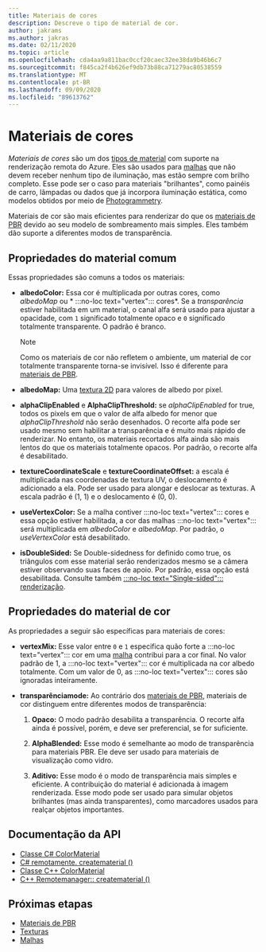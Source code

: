 ```yaml
---
title: Materiais de cores
description: Descreve o tipo de material de cor.
author: jakrams
ms.author: jakras
ms.date: 02/11/2020
ms.topic: article
ms.openlocfilehash: cda4aa9a811bac0ccf20caec32ee38da9b46b6c7
ms.sourcegitcommit: f845ca2f4b626ef9db73b88ca71279ac80538559
ms.translationtype: MT
ms.contentlocale: pt-BR
ms.lasthandoff: 09/09/2020
ms.locfileid: "89613762"
---
```

# <a name="color-materials"></a>Materiais de cores

*Materiais de cores* são um dos [tipos de material](../../concepts/materials.md) com suporte na renderização remota do Azure. Eles são usados para [malhas](../../concepts/meshes.md) que não devem receber nenhum tipo de iluminação, mas estão sempre com brilho completo. Esse pode ser o caso para materiais "brilhantes", como painéis de carro, lâmpadas ou dados que já incorpora iluminação estática, como modelos obtidos por meio de [Photogrammetry](https://en.wikipedia.org/wiki/Photogrammetry).

Materiais de cor são mais eficientes para renderizar do que os [materiais de PBR](pbr-materials.md) devido ao seu modelo de sombreamento mais simples. Eles também dão suporte a diferentes modos de transparência.

## <a name="common-material-properties"></a>Propriedades do material comum

Essas propriedades são comuns a todos os materiais:

* **albedoColor:** Essa cor é multiplicada por outras cores, como *albedoMap* ou * :::no-loc text="vertex"::: cores*. Se a *transparência* estiver habilitada em um material, o canal alfa será usado para ajustar a opacidade, com `1` significado totalmente opaco e `0` significado totalmente transparente. O padrão é branco.

  > [!NOTE]
  > Como os materiais de cor não refletem o ambiente, um material de cor totalmente transparente torna-se invisível. Isso é diferente para [materiais de PBR](pbr-materials.md).

* **albedoMap:** Uma [textura 2D](../../concepts/textures.md) para valores de albedo por pixel.

* **alphaClipEnabled** e **AlphaClipThreshold:** se *alphaClipEnabled* for true, todos os pixels em que o valor de alfa albedo for menor que *alphaClipThreshold* não serão desenhados. O recorte alfa pode ser usado mesmo sem habilitar a transparência e é muito mais rápido de renderizar. No entanto, os materiais recortados alfa ainda são mais lentos do que os materiais totalmente opacos. Por padrão, o recorte alfa é desabilitado.

* **textureCoordinateScale** e **textureCoordinateOffset:** a escala é multiplicada nas coordenadas de textura UV, o deslocamento é adicionado a ela. Pode ser usado para alongar e deslocar as texturas. A escala padrão é (1, 1) e o deslocamento é (0, 0).

* **useVertexColor:** Se a malha contiver :::no-loc text="vertex"::: cores e essa opção estiver habilitada, a cor das malhas :::no-loc text="vertex"::: será multiplicada em *albedoColor* e *albedoMap*. Por padrão, o *useVertexColor* está desabilitado.

* **isDoubleSided:** Se Double-sidedness for definido como true, os triângulos com esse material serão renderizados mesmo se a câmera estiver observando suas faces de apoio. Por padrão, essa opção está desabilitada. Consulte também [ :::no-loc text="Single-sided"::: renderização](single-sided-rendering.md).

## <a name="color-material-properties"></a>Propriedades do material de cor

As propriedades a seguir são específicas para materiais de cores:

* **vertexMix:** Esse valor entre `0` e `1` especifica quão forte a :::no-loc text="vertex"::: cor em uma [malha](../../concepts/meshes.md) contribui para a cor final. No valor padrão de 1, a :::no-loc text="vertex"::: cor é multiplicada na cor albedo totalmente. Com um valor de 0, as :::no-loc text="vertex"::: cores são ignoradas inteiramente.

* **transparênciamode:** Ao contrário dos [materiais de PBR](pbr-materials.md), materiais de cor distinguem entre diferentes modos de transparência:

  1. **Opaco:** O modo padrão desabilita a transparência. O recorte alfa ainda é possível, porém, e deve ser preferencial, se for suficiente.
  
  1. **AlphaBlended:** Esse modo é semelhante ao modo de transparência para materiais PBR. Ele deve ser usado para materiais de visualização como vidro.

  1. **Aditivo:** Esse modo é o modo de transparência mais simples e eficiente. A contribuição do material é adicionada à imagem renderizada. Esse modo pode ser usado para simular objetos brilhantes (mas ainda transparentes), como marcadores usados para realçar objetos importantes.

## <a name="api-documentation"></a>Documentação da API

* [Classe C# ColorMaterial](https://docs.microsoft.com/dotnet/api/microsoft.azure.remoterendering.colormaterial)
* [C# remotamente. creatematerial ()](https://docs.microsoft.com/dotnet/api/microsoft.azure.remoterendering.remotemanager.creatematerial)
* [Classe C++ ColorMaterial](https://docs.microsoft.com/cpp/api/remote-rendering/colormaterial)
* [C++ Remotemanager:: creatematerial ()](https://docs.microsoft.com/cpp/api/remote-rendering/remotemanager#creatematerial)

## <a name="next-steps"></a>Próximas etapas

* [Materiais de PBR](pbr-materials.md)
* [Texturas](../../concepts/textures.md)
* [Malhas](../../concepts/meshes.md)

